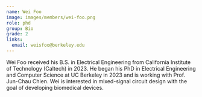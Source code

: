 ```yaml
---
name: Wei Foo
image: images/members/wei-foo.png
role: phd
group: Bio
grade: 2
links:
  email: weisfoo@berkeley.edu
---
```


Wei Foo received his B.S. in Electrical Engineering from California Institute of Technology (Caltech) in 2023. He began his PhD in Electrical Engineering and Computer Science at UC Berkeley in 2023 and is working with Prof. Jun-Chau Chien. Wei is interested in mixed-signal circuit design with the goal of developing biomedical devices.
